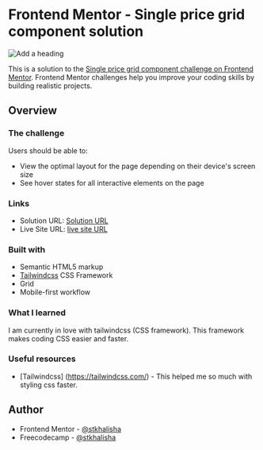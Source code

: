 # Frontend Mentor - Single price grid component solution

![Add a heading](https://user-images.githubusercontent.com/60285814/221360518-a22cb689-ec3f-4277-a017-3f6093aa31b2.png)

This is a solution to the [Single price grid component challenge on Frontend Mentor](https://www.frontendmentor.io/challenges/single-price-grid-component-5ce41129d0ff452fec5abbbc). Frontend Mentor challenges help you improve your coding skills by building realistic projects. 


## Overview

### The challenge

Users should be able to:

- View the optimal layout for the page depending on their device's screen size
- See hover states for all interactive elements on the page


### Links

- Solution URL: [Solution URL](https://github.com/stkhalisha/single-price-grid-component)
- Live Site URL: [live site URL](https://stkhalisha.github.io/single-price-grid-component/)


### Built with

- Semantic HTML5 markup
- [Tailwindcss](https://tailwindcss.com/) CSS Framework
- Grid
- Mobile-first workflow


### What I learned

I am currently in love with tailwindcss (CSS framework). This framework makes coding CSS easier and faster.


### Useful resources

- [Tailwindcss] (https://tailwindcss.com/) - This helped me so much with styling css faster.


## Author

- Frontend Mentor - [@stkhalisha](https://www.frontendmentor.io/profile/stkhalisha)
- Freecodecamp - [@stkhalisha](https://www.freecodecamp.org/stkhalisha)
